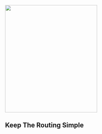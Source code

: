 <img src="../assets/img/traefik_logo.png" width="300" height="350">

## Keep The Routing Simple

<!-- link -->
